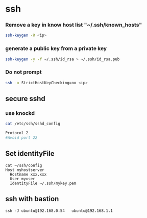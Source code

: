 # ssh

### Remove a key in know host list "~/.ssh/known_hosts"

```bash
ssh-keygen -R <ip>
```
### generate a public key from a private key

```bash
ssh-keygen -y -f ~/.ssh/id_rsa > ~/.ssh/id_rsa.pub
```

### Do not prompt

```bash
ssh -o StrictHostKeyChecking=no <ip>
```

## secure sshd

### use knockd

```bash
cat /etc/ssh/sshd_config

Protocol 2
#Avoid port 22
```
## Set identityFile
```
cat ~/ssh/config
Host myhostserver
  Hostname xxx.xxx
  User myuser
  IdentityFile ~/.ssh/mykey.pem
```

## ssh with bastion
```
ssh -J ubuntu@192.168.0.54   ubuntu@192.168.1.1
```
